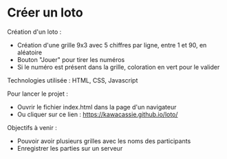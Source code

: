 # Créer un loto #

Création d'un loto : 
  - Création d'une grille 9x3 avec 5 chiffres par ligne, entre 1 et 90, en aléatoire 
  - Bouton "Jouer" pour tirer les numéros 
  - Si le numéro est présent dans la grille, coloration en vert pour le valider 

Technologies utilisée : HTML, CSS, Javascript 

Pour lancer le projet : 
  - Ouvrir le fichier index.html dans la page d'un navigateur   
  - Ou cliquer sur ce lien : https://kawacassie.github.io/loto/

Objectifs à venir : 
  - Pouvoir avoir plusieurs grilles avec les noms des participants 
  - Enregistrer les parties sur un serveur 
